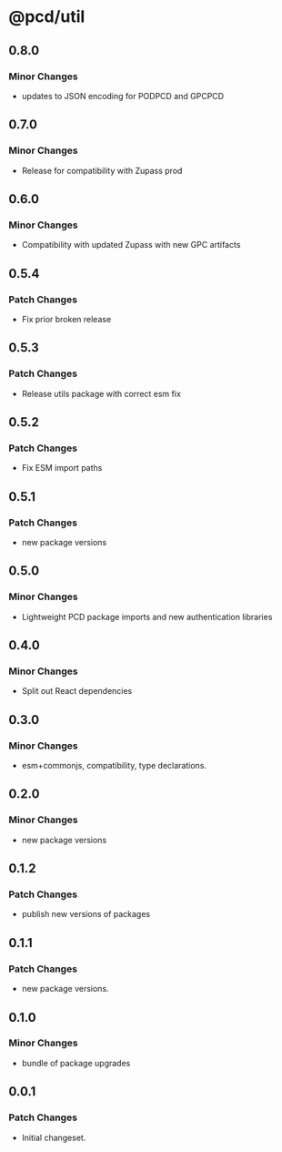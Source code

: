 # @pcd/util

## 0.8.0

### Minor Changes

- updates to JSON encoding for PODPCD and GPCPCD

## 0.7.0

### Minor Changes

- Release for compatibility with Zupass prod

## 0.6.0

### Minor Changes

- Compatibility with updated Zupass with new GPC artifacts

## 0.5.4

### Patch Changes

- Fix prior broken release

## 0.5.3

### Patch Changes

- Release utils package with correct esm fix

## 0.5.2

### Patch Changes

- Fix ESM import paths

## 0.5.1

### Patch Changes

- new package versions

## 0.5.0

### Minor Changes

- Lightweight PCD package imports and new authentication libraries

## 0.4.0

### Minor Changes

- Split out React dependencies

## 0.3.0

### Minor Changes

- esm+commonjs, compatibility, type declarations.

## 0.2.0

### Minor Changes

- new package versions

## 0.1.2

### Patch Changes

- publish new versions of packages

## 0.1.1

### Patch Changes

- new package versions.

## 0.1.0

### Minor Changes

- bundle of package upgrades

## 0.0.1

### Patch Changes

- Initial changeset.
